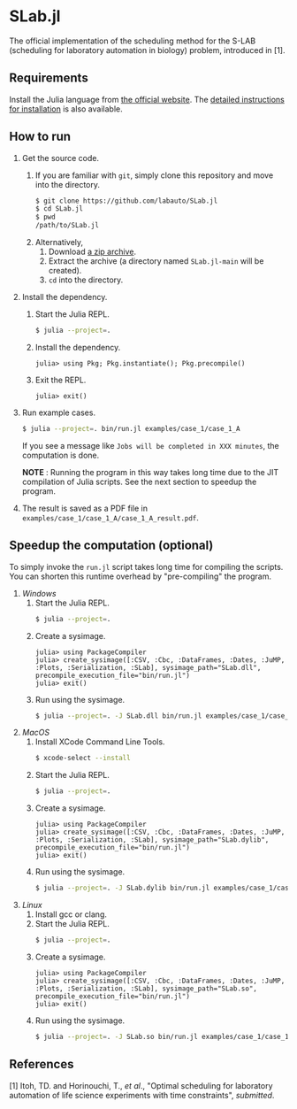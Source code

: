 SLab.jl
========

The official implementation of the scheduling method for the S-LAB (scheduling for laboratory automation in biology) problem, introduced in [1].

## Requirements
Install the Julia language from [the official website](https://julialang.org/). The [detailed instructions for installation](https://julialang.org/downloads/platform/) is also available.

## How to run
1. Get the source code.
    1. If you are familiar with `git`, simply clone this repository and move into the directory.
        ```sh
        $ git clone https://github.com/labauto/SLab.jl
        $ cd SLab.jl
        $ pwd
        /path/to/SLab.jl
        ```
    2. Alternatively,
        1. Download [a zip archive](https://github.com/labauto/SLab.jl/archive/main.zip).
        2. Extract the archive (a directory named `SLab.jl-main` will be created).
        3. `cd` into the directory.
2. Install the dependency.
    1. Start the Julia REPL.
        ```sh
        $ julia --project=.
        ```
    2. Install the dependency.
        ```
        julia> using Pkg; Pkg.instantiate(); Pkg.precompile()
        ```
    3. Exit the REPL.
        ```
        julia> exit()
        ```
2. Run example cases.
    ```sh
    $ julia --project=. bin/run.jl examples/case_1/case_1_A
    ```
    If you see a message like `Jobs will be completed in XXX minutes`, the computation is done.

    __NOTE__ : Running the program in this way takes long time due to the JIT compilation of Julia scripts.
    See the next section to speedup the program.
3. The result is saved as a PDF file in `examples/case_1/case_1_A/case_1_A_result.pdf`.

## Speedup the computation (optional)
To simply invoke the `run.jl` script takes long time for compiling the scripts.
You can shorten this runtime overhead by "pre-compiling" the program.

1. _Windows_
    1. Start the Julia REPL.
        ```sh
        $ julia --project=.
        ```
    2. Create a sysimage.
        ```
        julia> using PackageCompiler
        julia> create_sysimage([:CSV, :Cbc, :DataFrames, :Dates, :JuMP, :Plots, :Serialization, :SLab], sysimage_path="SLab.dll", precompile_execution_file="bin/run.jl")
        julia> exit()
        ```
    3. Run using the sysimage.
        ```sh
        $ julia --project=. -J SLab.dll bin/run.jl examples/case_1/case_1_A
        ```
2. _MacOS_
    1. Install XCode Command Line Tools.
        ```sh
        $ xcode-select --install
        ```
    2. Start the Julia REPL.
        ```sh
        $ julia --project=.
        ```
    3. Create a sysimage.
        ```
        julia> using PackageCompiler
        julia> create_sysimage([:CSV, :Cbc, :DataFrames, :Dates, :JuMP, :Plots, :Serialization, :SLab], sysimage_path="SLab.dylib", precompile_execution_file="bin/run.jl")
        julia> exit()
        ```
    4. Run using the sysimage.
        ```sh
        $ julia --project=. -J SLab.dylib bin/run.jl examples/case_1/case_1_A
        ```
3. _Linux_
    1. Install gcc or clang.
    2. Start the Julia REPL.
        ```sh
        $ julia --project=.
        ```
    3. Create a sysimage.
        ```
        julia> using PackageCompiler
        julia> create_sysimage([:CSV, :Cbc, :DataFrames, :Dates, :JuMP, :Plots, :Serialization, :SLab], sysimage_path="SLab.so", precompile_execution_file="bin/run.jl")
        julia> exit()
        ```
    4. Run using the sysimage.
        ```sh
        $ julia --project=. -J SLab.so bin/run.jl examples/case_1/case_1_A
        ```

## References
[1] Itoh, TD. and Horinouchi, T., _et al_., "Optimal scheduling for laboratory automation of life science experiments with time constraints", _submitted_.
